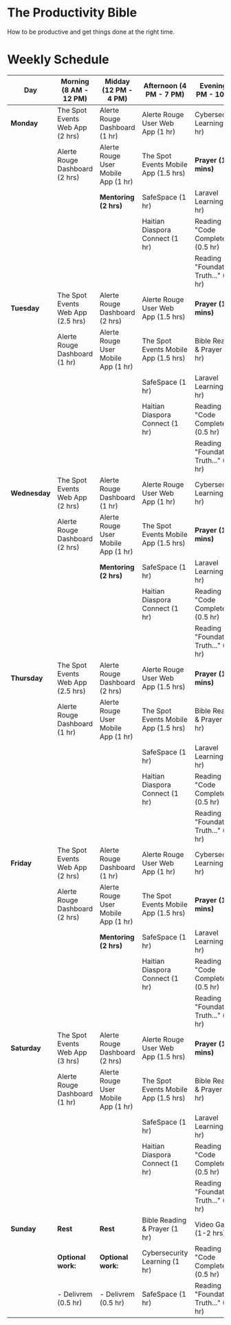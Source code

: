 # The Productivity Bible
How to be productive and get things done at the right time.

# Weekly Schedule

| Day       | Morning (8 AM - 12 PM)             | Midday (12 PM - 4 PM)              | Afternoon (4 PM - 7 PM)        | Evening (7 PM - 10 PM)            |
|-----------|------------------------------------|------------------------------------|---------------------------------|------------------------------------|
| **Monday**| The Spot Events Web App (2 hrs)    | Alerte Rouge Dashboard (1 hr)      | Alerte Rouge User Web App (1 hr)| Cybersecurity Learning (1 hr)       |
|           | Alerte Rouge Dashboard (2 hrs)     | Alerte Rouge User Mobile App (1 hr)| The Spot Events Mobile App (1.5 hrs)| **Prayer (15 mins)**             |
|           |                                    | **Mentoring (2 hrs)**              | SafeSpace (1 hr)                | Laravel Learning (1 hr)           |
|           |                                    |                                    | Haitian Diaspora Connect (1 hr) | Reading "Code Complete" (0.5 hr)  |
|           |                                    |                                    |                                 | Reading "Foundational Truth..." (0.5 hr) |
| **Tuesday**| The Spot Events Web App (2.5 hrs) | Alerte Rouge Dashboard (2 hrs)     | Alerte Rouge User Web App (1.5 hrs) | **Prayer (15 mins)**             |
|            | Alerte Rouge Dashboard (1 hr)     | Alerte Rouge User Mobile App (1 hr)| The Spot Events Mobile App (1.5 hrs) | Bible Reading & Prayer (1 hr)     |
|            |                                   |                                    | SafeSpace (1 hr)                | Laravel Learning (1 hr)           |
|            |                                   |                                    | Haitian Diaspora Connect (1 hr) | Reading "Code Complete" (0.5 hr)  |
|            |                                   |                                    |                                 | Reading "Foundational Truth..." (0.5 hr) |
| **Wednesday**| The Spot Events Web App (2 hrs)  | Alerte Rouge Dashboard (1 hr)      | Alerte Rouge User Web App (1 hr)| Cybersecurity Learning (1 hr)     |
|              | Alerte Rouge Dashboard (2 hrs)   | Alerte Rouge User Mobile App (1 hr)| The Spot Events Mobile App (1.5 hrs)| **Prayer (15 mins)**             |
|              |                                  | **Mentoring (2 hrs)**              | SafeSpace (1 hr)                | Laravel Learning (1 hr)           |
|              |                                  |                                    | Haitian Diaspora Connect (1 hr) | Reading "Code Complete" (0.5 hr)  |
|              |                                  |                                    |                                 | Reading "Foundational Truth..." (0.5 hr) |
| **Thursday**| The Spot Events Web App (2.5 hrs) | Alerte Rouge Dashboard (2 hrs)     | Alerte Rouge User Web App (1.5 hrs) | **Prayer (15 mins)**             |
|             | Alerte Rouge Dashboard (1 hr)     | Alerte Rouge User Mobile App (1 hr)| The Spot Events Mobile App (1.5 hrs)| Bible Reading & Prayer (1 hr)     |
|             |                                   |                                    | SafeSpace (1 hr)                | Laravel Learning (1 hr)           |
|             |                                   |                                    | Haitian Diaspora Connect (1 hr) | Reading "Code Complete" (0.5 hr)  |
|             |                                   |                                    |                                 | Reading "Foundational Truth..." (0.5 hr) |
| **Friday**  | The Spot Events Web App (2 hrs)   | Alerte Rouge Dashboard (1 hr)      | Alerte Rouge User Web App (1 hr)| Cybersecurity Learning (1 hr)     |
|             | Alerte Rouge Dashboard (2 hrs)    | Alerte Rouge User Mobile App (1 hr)| The Spot Events Mobile App (1.5 hrs)| **Prayer (15 mins)**             |
|             |                                   | **Mentoring (2 hrs)**              | SafeSpace (1 hr)                | Laravel Learning (1 hr)           |
|             |                                   |                                    | Haitian Diaspora Connect (1 hr) | Reading "Code Complete" (0.5 hr)  |
|             |                                   |                                    |                                 | Reading "Foundational Truth..." (0.5 hr) |
| **Saturday**| The Spot Events Web App (3 hrs)   | Alerte Rouge Dashboard (2 hrs)     | Alerte Rouge User Web App (1.5 hrs) | **Prayer (15 mins)**             |
|             | Alerte Rouge Dashboard (1 hr)     | Alerte Rouge User Mobile App (1 hr)| The Spot Events Mobile App (1.5 hrs)| Bible Reading & Prayer (1 hr)     |
|             |                                   |                                    | SafeSpace (1 hr)                | Laravel Learning (1 hr)           |
|             |                                   |                                    | Haitian Diaspora Connect (1 hr) | Reading "Code Complete" (0.5 hr)  |
|             |                                   |                                    |                                 | Reading "Foundational Truth..." (0.5 hr) |
| **Sunday**  | **Rest**                          | **Rest**                          | Bible Reading & Prayer (1 hr)   | Video Games (1-2 hrs)             |
|             | **Optional work:**                | **Optional work:**                | Cybersecurity Learning (1 hr)   | Reading "Code Complete" (0.5 hr)  |
|             | - Delivrem (0.5 hr)               | - Delivrem (0.5 hr)               | SafeSpace (1 hr)                | Reading "Foundational Truth..." (0.5 hr) |

